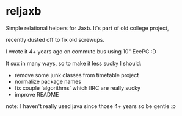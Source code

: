 reljaxb
=======

Simple relational helpers for Jaxb. 
It's part of old college project,

recently dusted off to fix old screwups.

I wrote it 4+ years ago on commute bus using 10" EeePC :D

It sux in many ways, so to make it less sucky I should:
- remove some junk classes from timetable project
- normalize package names
- fix couple 'algorithms' which IIRC are really sucky
- improve README


note:
I haven't really used java since those 4+ years so be gentle :p
